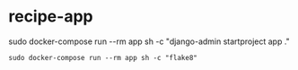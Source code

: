 # recipe-app

sudo docker-compose run --rm app sh -c "django-admin startproject app ."

```
sudo docker-compose run --rm app sh -c "flake8"
```